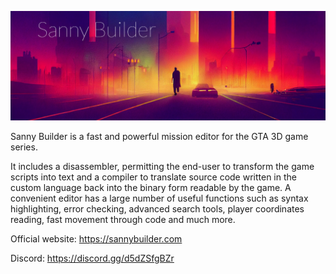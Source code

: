 
![](https://github.com/sannybuilder/.github/blob/master/sanny-github-profile3.png) 

Sanny Builder is a fast and powerful mission editor for the GTA 3D game series.

It includes a disassembler, permitting the end-user to transform the game scripts into text and a compiler to translate source code written in the custom language back into the binary form readable by the game. A convenient editor has a large number of useful functions such as syntax highlighting, error checking, advanced search tools, player coordinates reading, fast movement through code and much more. 

Official website: https://sannybuilder.com

Discord: https://discord.gg/d5dZSfgBZr
